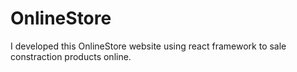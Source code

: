 # OnlineStore
I developed this OnlineStore website using react framework to sale constraction products online.
